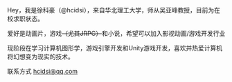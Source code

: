 Hey，我是徐科豪（@hcidsi），来自华北理工大学，师从吴亚峰教授，目前为在校求职状态。

爱好是动画片，游戏<del>（尤其JRPG）</del>和小说，希望可以加入影视动画/游戏开发行业

现阶段在学习计算机图形学，游戏引擎开发和Unity游戏开发，喜欢并热爱计算机将幻想变为现实的技术。

联系方式 hcidsi@qq.com
